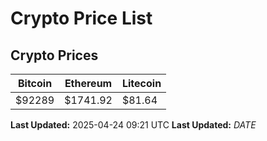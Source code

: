 # Crypto Price List

## Crypto Prices
| Bitcoin | Ethereum | Litecoin |
| ------- | -------- | -------- |
| $92289 | $1741.92 | $81.64 |
**Last Updated:** 2025-04-24 09:21 UTC
**Last Updated:** $DATE$
